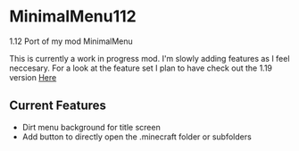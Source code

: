 # MinimalMenu112
1.12 Port of my mod MinimalMenu

This is currently a work in progress mod. I'm slowly adding features as I feel neccesary. For a look at the feature set I plan to have check out the 1.19 version [Here](https://github.com/TomB-134/MinimalMenu)

## Current Features
* Dirt menu background for title screen
* Add button to directly open the .minecraft folder or subfolders
